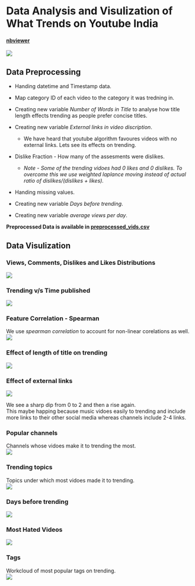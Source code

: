 # Data Analysis and Visulization of What Trends on Youtube India
#### <a href="https://nbviewer.jupyter.org/github/PrakarshBhardwaj/Youtube-India-Data-Analysis/blob/master/youtube_india_data_analysis.ipynb">nbviewer</a>  
<div align="centre"><img src="imgs/yt.png"></dev>  
  
## Data Preprocessing  
* Handing datetime and Timestamp data.  

* Map category ID of each video to the category it was tredning in.  

* Creating new variable *Number of Words in Title* to analyse how title length effects trending as people prefer concise titles.  

* Creating new variable *External links in video discription*.  
  * We have heard that youtube algorithm favoures videos with no external links. Lets see its effects on trending.  
  
* Dislike Fraction - How many of the assesments were dislikes.  
  * *Note - Some of the trending vidoes had 0 likes and 0 dislikes. To overcome this we use weighted laplance moving instead of actual ratio of dislikes/(dislikes +            likes).*  
  
* Handing missing values.  
  
* Creating new variable *Days before trending*.  
  
* Creating new variable *average views per day*.  
  
**Preprocessed Data is available in [__preprocessed_vids.csv__](https://github.com/PrakarshBhardwaj/Youtube-India-Data-Analysis/blob/master/preprocessed_vids.csv)**  
  
  
## Data Visulization  
### Views, Comments, Dislikes and Likes Distributions  
<img src="imgs/firstvisual.png">  
  
  
  
### Trending v/s Time published  
<img src="imgs/trendingvtime.png">  
  
  
  
### Feature Correlation - Spearman  
We use *spearman correlation* to account for non-linear corelations as well.  
<img src="imgs/featurecorr.png">  
  
  
  
### Effect of length of title on trending  
<img src="imgs/titleword.png">  
  
  
  
### Effect of external links  
<img src="imgs/ext_links.png">  
  
We see a sharp dip from 0 to 2 and then a rise again.  
This maybe happing because music vidoes easily to trending and include more links to their other social media whereas channels include 2-4 links.  
  
  
  
### Popular channels  
Channels whose vidoes make it to trending the most.  
<img src="imgs/trending_channels.png">  
  
  
  
### Trending topics  
Topics under which most vidoes made it to trending.  
<img src="imgs/trending_topics.png">  
  
  
  
### Days before trending  
<img src="imgs/days_taken.png">  
  
  
  
### Most Hated Videos  
<img src="imgs/hated.png">  
  
  
  
### Tags  
Workcloud of most popular tags on trending.  
<img src="imgs/wordcloud.png">  
  
